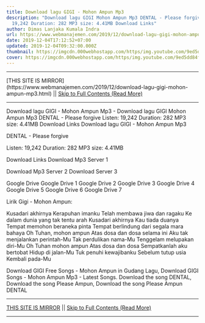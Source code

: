 ```yaml
---
title: Download lagu GIGI - Mohon Ampun Mp3
description: "Download lagu GIGI Mohon Ampun Mp3 DENTAL - Please forgive Listen:
  19,242 Duration: 282 MP3 size: 4.41MB Download Links"
author: Dimas Lanjaka Kumala Indra
url: https://www.webmanajemen.com/2019/12/download-lagu-gigi-mohon-ampun-mp3.html
date: 2019-12-04T17:12:52+07:00
updated: 2019-12-04T09:32:00.000Z
thumbnail: https://imgcdn.000webhostapp.com/https/img.youtube.com/9ed5dd84f2689b2d40aff92aa9b6009b.jpeg
cover: https://imgcdn.000webhostapp.com/https/img.youtube.com/9ed5dd84f2689b2d40aff92aa9b6009b.jpeg
---
```


<hr/> [THIS SITE IS MIRROR](https://www.webmanajemen.com/2019/12/download-lagu-gigi-mohon-ampun-mp3.html) || <a href="https://www.webmanajemen.com/2019/12/download-lagu-gigi-mohon-ampun-mp3.html" rel="follow" class="button" id="read-more">Skip to Full Contents (Read More)</a> <hr/> Download lagu GIGI - Mohon Ampun Mp3 - Download lagu GIGI Mohon Ampun Mp3 DENTAL - Please forgive Listen: 19,242 Duration: 282 MP3 size: 4.41MB Download Links Download lagu GIGI - Mohon Ampun Mp3

  DENTAL - Please forgive 

  Listen: 19,242 
  Duration: 282 
  MP3 size: 4.41MB 

  Download Links 
  Download Mp3 Server 1 

  Download Mp3 Server 2 
  Download Server 3 


  Google Drive   Google Drive 1 
  Google Drive 2 
  Google Drive 3 
  Google Drive 4 
  Google Drive 5 
  Google Drive 6 
  Google Drive 7 


                             
Lirik Gigi - Mohon Ampun:
                             
 Kusadari akhirnya 
 Kerapuhan imanku 
 Telah membawa jiwa dan ragaku 
 Ke dalam dunia yang tak tentu arah 
 Kusadari akhirnya 
 Kau tiada duanya 
 Tempat memohon beraneka pinta 
 Tempat berlindung dari segala mara bahaya 
 Oh Tuhan, mohon ampun 
 Atas dosa dan dosa selama ini 
 Aku tak menjalankan perintah-Mu 
 Tak perdulikan nama-Mu 
 Tenggelam melupakan diri-Mu 
 Oh Tuhan mohon ampun 
 Atas dosa dan dosa 
 Sempatkanlah aku bertobat 
 Hidup di jalan-Mu 
 Tuk penuhi kewajibanku 
 Sebelum tutup usia 
 Kembali pada-Mu 
                         
  Download GIGI Free Songs - Mohon Ampun in Gudang Lagu, Download GIGI Songs - Mohon Ampun Mp3 - Latest Songs.  Download the song DENTAL, Download the song Please Ampun, Download the song Please Ampun DENTAL <hr/> [THIS SITE IS MIRROR](https://www.webmanajemen.com/2019/12/download-lagu-gigi-mohon-ampun-mp3.html) || <a href="https://www.webmanajemen.com/2019/12/download-lagu-gigi-mohon-ampun-mp3.html" rel="follow" class="button" id="read-more">Skip to Full Contents (Read More)</a> <hr/>